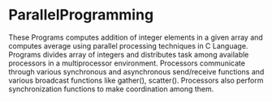 # ParallelProgramming
These Programs computes addition of integer elements in a given array and computes average using parallel processing techniques in C Language. Programs divides array of integers and distributes task among available processors in a multiprocessor environment. Processors communicate through various synchronous and asynchronous send/receive functions and various broadcast functions like gather(), scatter(). Processors also perform synchronization functions to make coordination among them.

